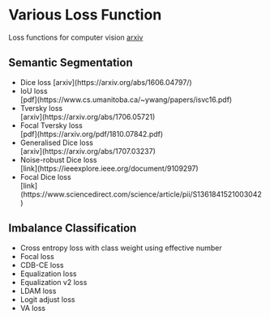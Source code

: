 # Various Loss Function
Loss functions for computer vision
[arxiv](https://arxiv.org/abs/1606.04797/)
## Semantic Segmentation
<ul>
  <li>Dice loss [arxiv](https://arxiv.org/abs/1606.04797/)</li>
  <li>IoU loss </li>[pdf](https://www.cs.umanitoba.ca/~ywang/papers/isvc16.pdf)
  <li>Tversky loss </li>[arxiv](https://arxiv.org/abs/1706.05721)
  <li>Focal Tversky loss </li>[pdf](https://arxiv.org/pdf/1810.07842.pdf)
  <li>Generalised Dice loss </li>[arxiv](https://arxiv.org/abs/1707.03237)
  <li>Noise-robust Dice loss </li>[link](https://ieeexplore.ieee.org/document/9109297)
  <li>Focal Dice loss </li>[link](https://www.sciencedirect.com/science/article/pii/S1361841521003042)
</ul>



## Imbalance Classification
<ul>
  <li>Cross entropy loss with class weight using effective number </li>
  <li>Focal loss </li>
  <li>CDB-CE loss </li>
  <li>Equalization loss</li> 
  <li>Equalization v2 loss </li>
  <li>LDAM loss </li>
  <li>Logit adjust loss </li>
  <li>VA loss </li>
</ul>
